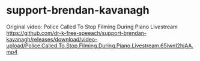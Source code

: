 # support-brendan-kavanagh

Original video: Police Called To Stop Filming During Piano Livestream
https://github.com/dr-k-free-speeach/support-brendan-kavanagh/releases/download/video-upload/Police.Called.To.Stop.Filming.During.Piano.Livestream.65iwnI2hjAA.mp4

